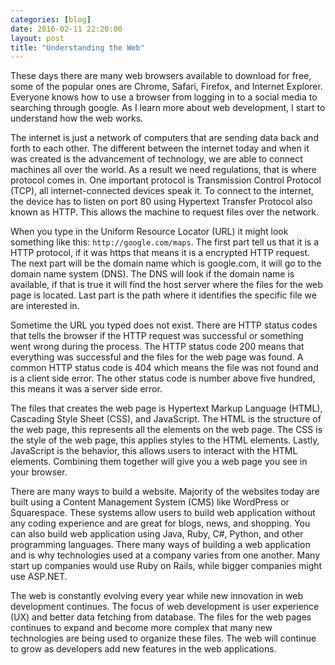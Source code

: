 ```yaml
---
categories: [blog]
date: 2016-02-11 22:20:00
layout: post
title: "Understanding the Web"
---
```


These days there are many web browsers available to download for free, some of the popular ones are Chrome, Safari, Firefox, and Internet Explorer. Everyone knows how to use a browser from logging in to a social media to searching through google. As I learn more about web development, I start to understand how the web works.

The internet is just a network of computers that are sending data back and forth to each other. The different between the internet today and when it was created is the advancement of technology, we are able to connect machines all over the world. As a result we need regulations, that is where protocol comes in. One important protocol is Transmission Control Protocol (TCP), all internet-connected devices speak it. To connect to the internet, the device has to listen on port 80 using Hypertext Transfer Protocol also known as HTTP. This allows the machine to request files over the network.

When you type in the Uniform Resource Locator (URL) it might look something like this: `http://google.com/maps`. The first part tell us that it is a HTTP protocol, if it was https that means it is a encrypted HTTP request. The next part will be the domain name which is google.com, it will go to the domain name system (DNS). The DNS will look if the domain name is available, if that is true it will find the host server where the files for the web page is located. Last part is the path where it identifies the specific file we are interested in.

Sometime the URL you typed does not exist. There are HTTP status codes that tells the browser if the HTTP request was successful or something went wrong during the process. The HTTP status code 200 means that everything was successful and the files for the web page was found. A common HTTP status code is 404 which means the file was not found and is a client side error. The other status code is number above five hundred, this means it was a server side error.

The files that creates the web page is Hypertext Markup Language (HTML), Cascading Style Sheet (CSS), and JavaScript. The HTML is the structure of the web page, this represents all the elements on the web page. The CSS is the style of the web page, this applies styles to the HTML elements. Lastly, JavaScript is the behavior, this allows users to interact with the HTML elements. Combining them together will give you a web page you see in your browser.

There are many ways to build a website. Majority of the websites today are built using a Content Management System (CMS) like WordPress or Squarespace. These systems allow users to build web application without any coding experience and are great for blogs, news, and shopping. You can also build web application using Java, Ruby, C#, Python, and other programming languages. There many ways of building a web application and is why technologies used at a company varies from one another. Many start up companies would use Ruby on Rails, while bigger companies might use ASP.NET.

The web is constantly evolving every year while new innovation in web development continues. The focus of web development is user experience (UX) and better data fetching from database. The files for the web pages continues to expand and become more complex that many new technologies are being used to organize these files. The web will continue to grow as developers add new features in the web applications.
